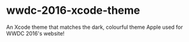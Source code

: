 # wwdc-2016-xcode-theme
An Xcode theme that matches the dark, colourful theme Apple used for WWDC 2016's website!

